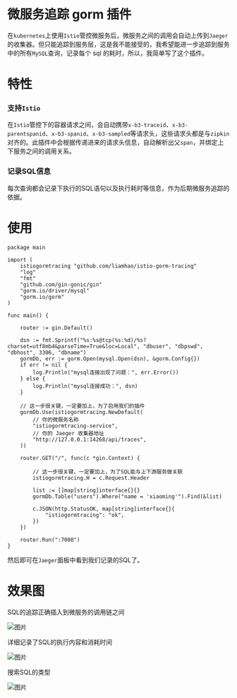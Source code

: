 # 微服务追踪 gorm 插件

在`kubernetes`上使用`Istio`管控微服务后，微服务之间的调用会自动上传到`Jaeger`的收集器。但只能追踪到服务层，这是我不能接受的，我希望能进一步追踪到服务中的所有`MySQL`查询，记录每个 sql 的耗时，所以，我简单写了这个插件。

# 特性

### 支持`Istio`

在`Istio`管控下的容器请求之间，会自动携带`x-b3-traceid`、`x-b3-parentspanid`、`x-b3-spanid`、`x-b3-sampled`等请求头，这些请求头都是与`zipkin`对齐的。此插件中会根据传递进来的请求头信息，自动解析出父`span`，并绑定上下服务之间的调用关系。

### 记录SQL信息

每次查询都会记录下执行的SQL语句以及执行耗时等信息，作为后期微服务追踪的依据。

# 使用

```golang
package main

import (
    istiogormtracing "github.com/liamhao/istio-gorm-tracing"
    "log"
    "fmt"
    "github.com/gin-gonic/gin"
    "gorm.io/driver/mysql"
    "gorm.io/gorm"
)

func main() {

    router := gin.Default()

    dsn := fmt.Sprintf("%s:%s@tcp(%s:%d)/%s?charset=utf8mb4&parseTime=True&loc=Local", "dbuser", "dbpswd", "dbhost", 3306, "dbname")
    gormDb, err := gorm.Open(mysql.Open(dsn), &gorm.Config{})
    if err != nil {
        log.Println("mysql连接出现了问题：", err.Error())
    } else {
        log.Println("mysql连接成功：", dsn)
    }

    // 这一步很关键，一定要加上，为了启用我们的插件
    gormDb.Use(istiogormtracing.NewDefault(
        // 你的微服务名称
        "istiogormtracing-service",
        // 你的 Jaeger 收集器地址
        "http://127.0.0.1:14268/api/traces",
    ))

    router.GET("/", func(c *gin.Context) {

        // 这一步很关键，一定要加上，为了SQL能与上下游服务做关联
        istiogormtracing.H = c.Request.Header

        list := []map[string]interface{}{}
        gormDb.Table("users").Where("name = 'xiaoming'").Find(&list)

        c.JSON(http.StatusOK, map[string]interface{}{
            "istiogormtracing": "ok",
        })
    })

    router.Run(":7000")
}
```

然后即可在`Jaeger`面板中看到我们记录的SQL了。

# 效果图

SQL的追踪正确插入到微服务的调用链之间

![图片](https://cdn.learnku.com/uploads/images/202207/01/41543/aPwL2WUFkC.png)

详细记录了SQL的执行内容和消耗时间

![图片](https://cdn.learnku.com/uploads/images/202207/01/41543/OOEcfaVgxU.png)

搜索SQL的类型

![图片](https://cdn.learnku.com/uploads/images/202207/01/41543/Vd9KBqJAEr.png)